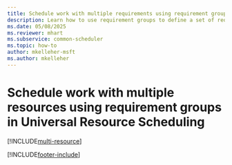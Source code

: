 ```yaml
---
title: Schedule work with multiple requirements using requirement groups in Universal Resource Scheduling
description: Learn how to use requirement groups to define a set of requirements that are needed for a job and then schedule all those requirements at once.
ms.date: 05/08/2025
ms.reviewer: mhart
ms.subservice: common-scheduler
ms.topic: how-to
author: mkelleher-msft
ms.author: mkelleher
---
```


# Schedule work with multiple resources using requirement groups in Universal Resource Scheduling

[!INCLUDE[multi-resource](../shared/urs/multi-resource-scheduling.md)]


[!INCLUDE[footer-include](../includes/footer-banner.md)]
